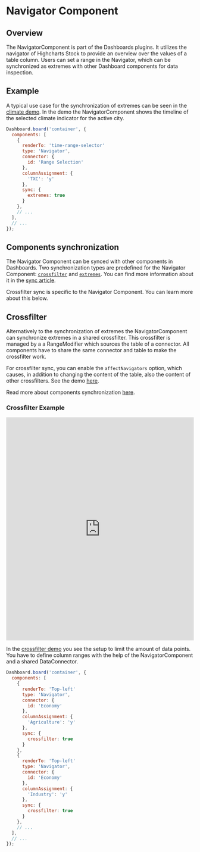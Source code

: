 Navigator Component
===================



## Overview

The NavigatorComponent is part of the Dashboards plugins. It utilizes the
navigator of Highcharts Stock to provide an overview over the values of a table
column. Users can set a range in the Navigator, which can be synchronized as
extremes with other Dashboard components for data inspection.



## Example

A typical use case for the synchronization of extremes can be seen in the
[climate demo](https://highcharts.com/demo/dashboards/climate).
In the demo the NavigatorComponent shows the timeline of the selected climate
indicator for the active city.

``` JavaScript
Dashboard.board('container', {
  components: [
    {
      renderTo: 'time-range-selector'
      type: 'Navigator',
      connector: {
        id: 'Range Selection'
      },
      columnAssignment: {
        'TXC': 'y'
      },
      sync: {
        extremes: true
      }
    },
    // ...
  ],
  // ...
});
```



## Components synchronization

The Navigator Component can be synced with other components in Dashboards. Two synchronization types are predefined for the Navigator Component: [`crossfilter`](https://api.highcharts.com/dashboards/#interfaces/Dashboards_Components_NavigatorComponent_NavigatorComponentOptions.SyncOptions#crossfilter) and [`extremes`](https://api.highcharts.com/dashboards/#interfaces/Dashboards_Components_NavigatorComponent_NavigatorComponentOptions.SyncOptions#extremes). You can find more information about it in the [sync article](https://www.highcharts.com/docs/dashboards/synchronize-components).

Crossfilter sync is specific to the Navigator Component. You can learn more about this below.

## Crossfilter

Alternatively to the synchronization of extremes the NavigatorComponent can
synchronize extremes in a shared crossfilter. This crossfilter is managed by a
a RangeModifier which sources the table of a connector. All components have to
share the same connector and table to make the crossfilter work.

For crossfilter sync, you can enable the `affectNavigators` option, which
causes, in addition to changing the content of the table, also the content of
other crossfilters. See the demo [here](https://jsfiddle.net/gh/get/library/pure/highcharts/highcharts/tree/master/samples/dashboards/components/crossfilter-affecting-navigators).

Read more about components synchronization [here](https://www.highcharts.com/docs/dashboards/synchronize-components).

### Crossfilter Example

<iframe style="width: 100%; height: 600px; border: none;" src="https://www.highcharts.com/samples/embed/dashboards/demo/crossfilter" allow="fullscreen"></iframe>

In the
[crossfilter demo](https://highcharts.com/demo/dashboards/crossfilter)
you see the setup to limit the amount of data points. You have to define column
ranges with the help of the NavigatorComponent and a shared DataConnector.

```js
Dashboard.board('container', {
  components: [
    {
      renderTo: 'Top-left'
      type: 'Navigator',
      connector: {
        id: 'Economy'
      },
      columnAssignment: {
        'Agriculture': 'y'
      },
      sync: {
        crossfilter: true
      }
    },
    {
      renderTo: 'Top-left'
      type: 'Navigator',
      connector: {
        id: 'Economy'
      },
      columnAssignment: {
        'Industry': 'y'
      },
      sync: {
        crossfilter: true
      }
    },
    // ...
  ],
  // ...
});
```
